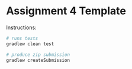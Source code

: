 # Assignment 4 Template

Instructions:

```bash
# runs tests
gradlew clean test

# produce zip submission
gradlew createSubmission
```

